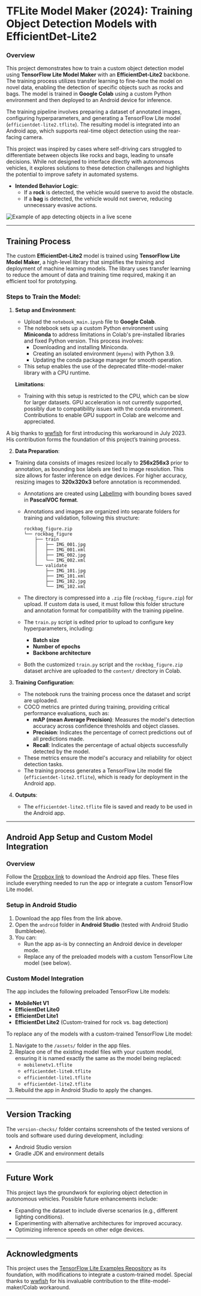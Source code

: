 # TFLite Model Maker (2024): Training Object Detection Models with EfficientDet-Lite2
### Overview

This project demonstrates how to train a custom object detection model using **TensorFlow Lite Model Maker** with an **EfficientDet-Lite2** backbone. The training process utilizes transfer learning to fine-tune the model on novel data, enabling the detection of specific objects such as rocks and bags. The model is trained in **Google Colab** using a custom Python environment and then deployed to an Android device for inference.

The training pipeline involves preparing a dataset of annotated images, configuring hyperparameters, and generating a TensorFlow Lite model (`efficientdet-lite2.tflite`). The resulting model is integrated into an Android app, which supports real-time object detection using the rear-facing camera.

This project was inspired by cases where self-driving cars struggled to differentiate between objects like rocks and bags, leading to unsafe decisions. While not designed to interface directly with autonomous vehicles, it explores solutions to these detection challenges and highlights the potential to improve safety in automated systems.

- **Intended Behavior Logic**:
  - If a **rock** is detected, the vehicle would swerve to avoid the obstacle.
  - If a **bag** is detected, the vehicle would not swerve, reducing unnecessary evasive actions.

![Example of app detecting objects in a live scene](media/rockbag-tflite-android.gif)

---

## Training Process

The custom **EfficientDet-Lite2** model is trained using **TensorFlow Lite Model Maker**, a high-level library that simplifies the training and deployment of machine learning models. The library uses transfer learning to reduce the amount of data and training time required, making it an efficient tool for prototyping.

### Steps to Train the Model:
1. **Setup and Environment**:
   - Upload the `notebook_main.ipynb` file to **Google Colab**.
   - The notebook sets up a custom Python environment using **Miniconda** to address limitations in Colab's pre-installed libraries and fixed Python version. This process involves:
     - Downloading and installing Miniconda.
     - Creating an isolated environment (`myenv`) with Python 3.9.
     - Updating the conda package manager for smooth operation.
   - This setup enables the use of the deprecated tflite-model-maker library with a CPU runtime.

   **Limitations**:  
   - Training with this setup is restricted to the CPU, which can be slow for larger datasets. GPU acceleration is not currently supported, possibly due to compatibility issues with the conda environment. Contributions to enable GPU support in Colab are welcome and appreciated.

A big thanks to [wwfish](https://github.com/wwfish/tflite-model-maker-workaround) for first introducing this workaround in July 2023. His contribution forms the foundation of this project’s training process.

2. **Data Preparation**:  
- Training data consists of images resized locally to **256x256x3** prior to annotation, as bounding box labels are tied to image resolution. This size allows for faster inference on edge devices. For higher accuracy, resizing images to **320x320x3** before annotation is recommended.
   - Annotations are created using [LabelImg](https://github.com/heartexlabs/labelImg) with bounding boxes saved in **PascalVOC format**.  
   - Annotations and images are organized into separate folders for training and validation, following this structure:  

     ```
     rockbag_figure.zip
     └── rockbag_figure
         ├── train
         │   ├── IMG_001.jpg
         │   ├── IMG_001.xml
         │   ├── IMG_002.jpg
         │   └── IMG_002.xml
         └── validate
             ├── IMG_101.jpg
             ├── IMG_101.xml
             ├── IMG_102.jpg
             └── IMG_102.xml
     ```

   - The directory is compressed into a `.zip` file (`rockbag_figure.zip`) for upload. If custom data is used, it must follow this folder structure and annotation format for compatibility with the training pipeline.  
   - The `train.py` script is edited prior to upload to configure key hyperparameters, including:  
     - **Batch size**  
     - **Number of epochs**  
     - **Backbone architecture**  
   - Both the customized `train.py` script and the `rockbag_figure.zip` dataset archive are uploaded to the `content/` directory in Colab.

3. **Training Configuration**:  
   - The notebook runs the training process once the dataset and script are uploaded.  
   - COCO metrics are printed during training, providing critical performance evaluations, such as:  
     - **mAP (mean Average Precision)**: Measures the model's detection accuracy across confidence thresholds and object classes.  
     - **Precision**: Indicates the percentage of correct predictions out of all predictions made.  
     - **Recall**: Indicates the percentage of actual objects successfully detected by the model.  
   - These metrics ensure the model's accuracy and reliability for object detection tasks.  
   - The training process generates a TensorFlow Lite model file (`efficientdet-lite2.tflite`), which is ready for deployment in the Android app.

4. **Outputs**:
   - The `efficientdet-lite2.tflite` file is saved and ready to be used in the Android app.

---

## Android App Setup and Custom Model Integration

### Overview

Follow the [Dropbox link](https://www.dropbox.com/scl/fi/dfqe9bbnwysucstnby31k/tflite-example-app.zip?rlkey=briqeuq2i99zk058nv32hpofq&st=5xv6wsex&dl=0) to download the Android app files. These files include everything needed to run the app or integrate a custom TensorFlow Lite model.

### Setup in Android Studio

1. Download the app files from the link above.
2. Open the `android` folder in **Android Studio** (tested with Android Studio Bumblebee).
3. You can:
   - Run the app as-is by connecting an Android device in developer mode.
   - Replace any of the preloaded models with a custom TensorFlow Lite model (see below).

### Custom Model Integration

The app includes the following preloaded TensorFlow Lite models:
- **MobileNet V1**
- **EfficientDet Lite0**
- **EfficientDet Lite1**
- **EfficientDet Lite2** (Custom-trained for rock vs. bag detection)

To replace any of the models with a custom-trained TensorFlow Lite model:
1. Navigate to the `/assets/` folder in the app files.
2. Replace one of the existing model files with your custom model, ensuring it is named exactly the same as the model being replaced:
   - `mobilenetv1.tflite`
   - `efficientdet-lite0.tflite`
   - `efficientdet-lite1.tflite`
   - `efficientdet-lite2.tflite`
3. Rebuild the app in Android Studio to apply the changes.

---

## Version Tracking

The `version-checks/` folder contains screenshots of the tested versions of tools and software used during development, including:
- Android Studio version
- Gradle JDK and environment details

---

## Future Work

This project lays the groundwork for exploring object detection in autonomous vehicles. Possible future enhancements include:
- Expanding the dataset to include diverse scenarios (e.g., different lighting conditions).
- Experimenting with alternative architectures for improved accuracy.
- Optimizing inference speeds on other edge devices.

---

## Acknowledgments

This project uses the [TensorFlow Lite Examples Repository](https://github.com/tensorflow/examples) as its foundation, with modifications to integrate a custom-trained model. Special thanks to [wwfish](https://github.com/wwfish/tflite-model-maker-workaround) for his invaluable contribution to the tflite-model-maker/Colab workaround.

